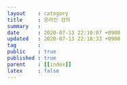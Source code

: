 ```yaml
---
layout    : category
title     : 온라인 강의
summary   : 
date      : 2020-07-13 22:10:07 +0900
updated   : 2020-07-13 22:10:33 +0900
tag       : 
public    : true
published : true
parent    : [[index]]
latex     : false
---
```



